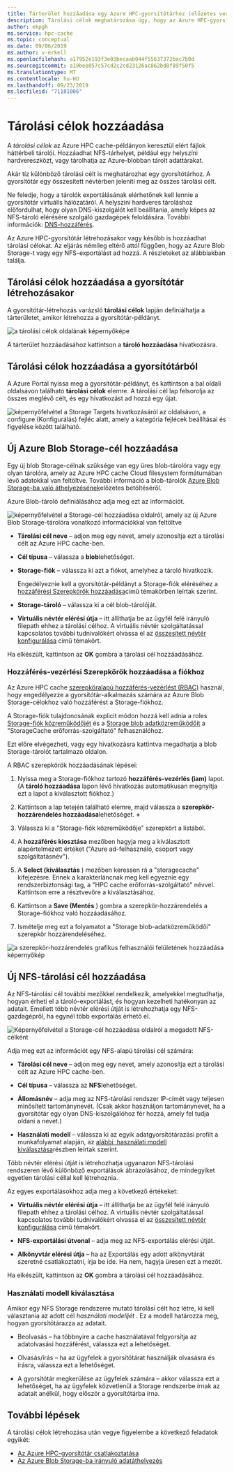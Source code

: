 ```yaml
---
title: Tárterület hozzáadása egy Azure HPC-gyorsítótárhoz (előzetes verzió)
description: Tárolási célok meghatározása úgy, hogy az Azure HPC-gyorsítótára használhassa a helyszíni NFS-rendszert vagy az Azure Blob-tárolókat a hosszú távú fájlok tárolásához
author: ekpgh
ms.service: hpc-cache
ms.topic: conceptual
ms.date: 09/06/2019
ms.author: v-erkell
ms.openlocfilehash: a17952e193f3e03becaab044f55637372bac7b0d
ms.sourcegitcommit: a19bee057c57cd2c2cd23126ac862bd8f89f50f5
ms.translationtype: MT
ms.contentlocale: hu-HU
ms.lasthandoff: 09/23/2019
ms.locfileid: "71181006"
---
```

# <a name="add-storage-targets"></a>Tárolási célok hozzáadása

A *tárolási célok* az Azure HPC cache-példányon keresztül elért fájlok háttérbeli tárolói. Hozzáadhat NFS-tárhelyet, például egy helyszíni hardvereszközt, vagy tárolhatja az Azure-blobban tárolt adattárakat.

Akár tíz különböző tárolási célt is meghatározhat egy gyorsítótárhoz. A gyorsítótár egy összesített névtérben jeleníti meg az összes tárolási célt.

Ne feledje, hogy a tárolók exportálásának elérhetőnek kell lennie a gyorsítótár virtuális hálózatáról. A helyszíni hardveres tároláshoz előfordulhat, hogy olyan DNS-kiszolgálót kell beállítania, amely képes az NFS-tároló elérésére szolgáló gazdagépek feloldására. További információk: [DNS-hozzáférés](hpc-cache-prereqs.md#dns-access).

Az Azure HPC-gyorsítótár létrehozásakor vagy később is hozzáadhat tárolási célokat. Az eljárás némileg eltérő attól függően, hogy az Azure Blob Storage-t vagy egy NFS-exportálást ad hozzá. A részleteket az alábbiakban találja.

## <a name="add-storage-targets-while-creating-the-cache"></a>Tárolási célok hozzáadása a gyorsítótár létrehozásakor

A gyorsítótár-létrehozás varázsló **tárolási célok** lapján definiálhatja a tárterületet, amikor létrehozza a gyorsítótár-példányt.

![a tárolási célok oldalának képernyőképe](media/hpc-cache-storage-targets-pop.png)

A tárterület hozzáadásához kattintson a **tároló hozzáadása** hivatkozásra.

## <a name="add-storage-targets-from-the-cache"></a>Tárolási célok hozzáadása a gyorsítótárból

A Azure Portal nyissa meg a gyorsítótár-példányt, és kattintson a bal oldali oldalsávon található **tárolási célok** elemre. A tárolási cél lap felsorolja az összes meglévő célt, és egy hivatkozást ad hozzá egy újat.

![képernyőfelvétel a Storage Targets hivatkozásáról az oldalsávon, a configure (Konfigurálás) fejléc alatt, amely a kategória fejlécek beállításai és figyelése között található.](media/hpc-cache-storage-targets-sidebar.png)

## <a name="add-a-new-azure-blob-storage-target"></a>Új Azure Blob Storage-cél hozzáadása

Egy új blob Storage-célnak szüksége van egy üres blob-tárolóra vagy egy olyan tárolóra, amely az Azure HPC cache Cloud filesystem formátumában lévő adatokkal van feltöltve. További információ a blob-tárolók [Azure Blob Storage-ba való áthelyezésének](hpc-cache-ingest.md)előzetes betöltéséről.

Azure Blob-tároló definiálásához adja meg ezt az információt.

![képernyőfelvétel a Storage-cél hozzáadása oldalról, amely az új Azure Blob Storage-tárolóra vonatkozó információkkal van feltöltve](media/hpc-cache-add-blob.png)

* **Tárolási cél neve** – adjon meg egy nevet, amely azonosítja ezt a tárolási célt az Azure HPC cache-ben.
* **Cél típusa** – válassza a **blob**lehetőséget.
* **Storage-fiók** – válassza ki azt a fiókot, amelyhez a tároló hivatkozik.

  Engedélyeznie kell a gyorsítótár-példányt a Storage-fiók eléréséhez a [hozzáférési Szerepkörök hozzáadása](#add-the-access-control-roles-to-your-account)című témakörben leírtak szerint.
* **Storage-tároló** – válassza ki a cél blob-tárolóját.

* **Virtuális névtér elérési útja** – itt állíthatja be az ügyfél felé irányuló filepath ehhez a tárolási célhoz. A virtuális névtér szolgáltatással kapcsolatos további tudnivalókért olvassa el az [összesített névtér konfigurálása](hpc-cache-namespace.md) című témakört.

Ha elkészült, kattintson az **OK** gombra a tárolási cél hozzáadásához.

### <a name="add-the-access-control-roles-to-your-account"></a>Hozzáférés-vezérlési Szerepkörök hozzáadása a fiókhoz

Az Azure HPC cache [szerepköralapú hozzáférés-vezérlést (RBAC)](https://docs.microsoft.com/azure/role-based-access-control/index) használ, hogy engedélyezze a gyorsítótár-alkalmazás számára az Azure Blob Storage-célokhoz való hozzáférést a Storage-fiókhoz.

A Storage-fiók tulajdonosának explicit módon hozzá kell adnia a roles [Storage-fiók közreműködőjét](https://docs.microsoft.com/azure/role-based-access-control/built-in-roles#storage-account-contributor) és a [Storage blob adatközreműködőit](https://docs.microsoft.com/azure/role-based-access-control/built-in-roles#storage-blob-data-contributor) a "StorageCache erőforrás-szolgáltató" felhasználóhoz.

Ezt előre elvégezheti, vagy egy hivatkozásra kattintva megadhatja a blob Storage-tárolót tartalmazó oldalon.

A RBAC szerepkörök hozzáadásának lépései:

1. Nyissa meg a Storage-fiókhoz tartozó **hozzáférés-vezérlés (iam)** lapot. (A **tároló hozzáadása** lapon lévő hivatkozás automatikusan megnyitja ezt a lapot a kiválasztott fiókhoz.)

1. Kattintson a lap tetején található elemre, majd válassza a **szerepkör-hozzárendelés hozzáadása**lehetőséget. **+**

1. Válassza ki a "Storage-fiók közreműködője" szerepkört a listából.

1. A **hozzáférés kiosztása** mezőben hagyja meg a kiválasztott alapértelmezett értéket ("Azure ad-felhasználó, csoport vagy szolgáltatásnév").  

1. A **Select (kiválasztás** ) mezőben keressen rá a "storagecache" kifejezésre.  Ennek a karakterláncnak meg kell egyeznie egy rendszerbiztonsági tag, a "HPC cache erőforrás-szolgáltató" névvel. Kattintson erre a résztvevőre a kiválasztásához.

1. Kattintson a **Save (Mentés** ) gombra a szerepkör-hozzárendelés a Storage-fiókhoz való hozzáadásához.

1. Ismételje meg ezt a folyamatot a "Storage blob-adatközreműködői" szerepkör hozzárendeléséhez.  

![a szerepkör-hozzárendelés grafikus felhasználói felületének hozzáadása képernyőkép](media/hpc-cache-add-role.png)

## <a name="add-a-new-nfs-storage-target"></a>Új NFS-tárolási cél hozzáadása

Az NFS-tárolási cél további mezőkkel rendelkezik, amelyekkel megtudhatja, hogyan érheti el a tároló-exportálást, és hogyan kezelheti hatékonyan az adatait. Emellett több névtér elérési útját is létrehozhatja egy NFS-gazdagépről, ha egynél több exportálás érhető el.

![Képernyőfelvétel a Storage-cél hozzáadása oldalról a megadott NFS-célként](media/hpc-cache-add-nfs-target.png)

Adja meg ezt az információt egy NFS-alapú tárolási cél számára:

* **Tárolási cél neve** – adjon meg egy nevet, amely azonosítja ezt a tárolási célt az Azure HPC cache-ben.

* **Cél típusa** – válassza az **NFS**lehetőséget.

* **Állomásnév** – adja meg az NFS-tárolási rendszer IP-címét vagy teljesen minősített tartománynevét. (Csak akkor használjon tartománynevet, ha a gyorsítótár egy olyan DNS-kiszolgálóhoz fér hozzá, amely fel tudja oldani a nevet.)

* **Használati modell** – válassza ki az egyik adatgyorsítótárazási profilt a munkafolyamat alapján, az [alábbi, használati modell kiválasztása](#choose-a-usage-model)részben leírtak szerint.

Több névtér elérési útját is létrehozhatja ugyanazon NFS-tárolási rendszeren lévő különböző exportálások ábrázolásához, de mindegyiket egyetlen tárolási céllal kell létrehoznia.

Az egyes exportálásokhoz adja meg a következő értékeket:

* **Virtuális névtér elérési útja** – itt állíthatja be az ügyfél felé irányuló filepath ehhez a tárolási célhoz. A virtuális névtér szolgáltatással kapcsolatos további tudnivalókért olvassa el az [összesített névtér konfigurálása](hpc-cache-namespace.md) című témakört.

<!--  The virtual path should start with a slash ``/``. -->

* **NFS-exportálási útvonal** – adja meg az NFS-exportálás elérési útját.

* **Alkönyvtár elérési útja** – ha az Exportálás egy adott alkönyvtárát szeretné csatlakoztatni, írja be ide. Ha nem, hagyja üresen ezt a mezőt. 

Ha elkészült, kattintson az **OK** gombra a tárolási cél hozzáadásához.

### <a name="choose-a-usage-model"></a>Használati modell kiválasztása
<!-- referenced from GUI - update aka.ms link if you change this heading -->

Amikor egy NFS Storage rendszerre mutató tárolási célt hoz létre, ki kell választania az adott cél *használati modelljét* . Ez a modell határozza meg, hogyan gyorsítótárazza az adatait.

* Beolvasás – ha többnyire a cache használatával felgyorsítja az adatolvasási hozzáférést, válassza ezt a lehetőséget. 

* Olvasás/írás – ha az ügyfelek a gyorsítótárat használják olvasásra és írásra, válassza ezt a lehetőséget.

* A gyorsítótár megkerülése az ügyfelek számára – akkor válassza ezt a lehetőséget, ha az ügyfelek közvetlenül a Storage rendszerbe írnak az adatait anélkül, hogy először a gyorsítótárba írna.

## <a name="next-steps"></a>További lépések

A tárolási célok létrehozása után vegye figyelembe a következő feladatok egyikét:

* [Az Azure HPC-gyorsítótár csatlakoztatása](hpc-cache-mount.md)
* [Az Azure Blob Storage-ba irányuló adatáthelyezés](hpc-cache-ingest.md)